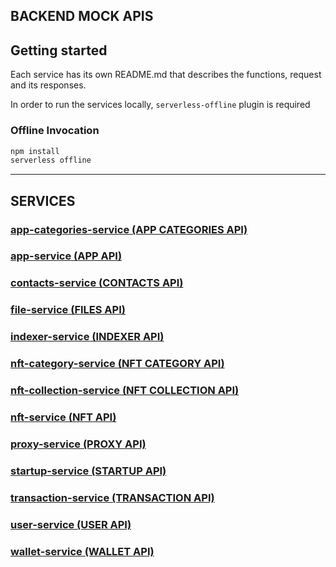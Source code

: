 ## BACKEND MOCK APIS

## Getting started

Each service has its own README.md that describes the functions, request and its responses.

In order to run the services locally, `serverless-offline` plugin is required

### Offline Invocation

```sh
npm install
serverless offline
```

---
## SERVICES

### [app-categories-service (APP CATEGORIES API)](app-categories-service/README.md)

### [app-service (APP API)](app-service/README.md)

### [contacts-service (CONTACTS API)](contacts-service/README.md)

### [file-service (FILES API)](file-service/README.md)

### [indexer-service (INDEXER API)](indexer-service/README.md)

### [nft-category-service (NFT CATEGORY API)](nft-category/README.md)

### [nft-collection-service (NFT COLLECTION API)](nft-collection-service/README.md)

### [nft-service (NFT API)](nft-service/README.md)

### [proxy-service (PROXY API)](proxy-service/README.md)

### [startup-service (STARTUP API)](startup-service/README.md)

### [transaction-service (TRANSACTION API)](transaction-service/README.md)

### [user-service (USER API)](user-service/README.md)

### [wallet-service (WALLET API)](wallet-service/README.md)
